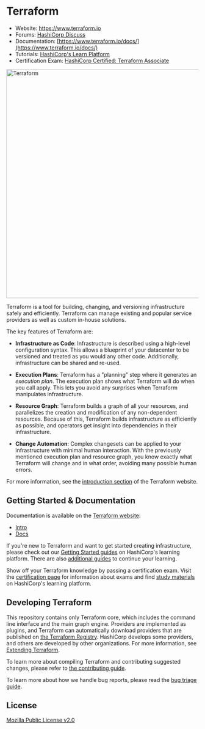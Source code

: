 Terraform
=========

- Website: https://www.terraform.io
- Forums: [HashiCorp Discuss](https://discuss.hashicorp.com/c/terraform-core)
- Documentation: [https://www.terraform.io/docs/](https://www.terraform.io/docs/)
- Tutorials: [HashiCorp's Learn Platform](https://learn.hashicorp.com/terraform)
- Certification Exam: [HashiCorp Certified: Terraform Associate](https://www.hashicorp.com/certification/#hashicorp-certified-terraform-associate)

<img alt="Terraform" src="https://www.terraform.io/assets/images/logo-hashicorp-3f10732f.svg" width="600px">

Terraform is a tool for building, changing, and versioning infrastructure safely and efficiently. Terraform can manage existing and popular service providers as well as custom in-house solutions.

The key features of Terraform are:

- **Infrastructure as Code**: Infrastructure is described using a high-level configuration syntax. This allows a blueprint of your datacenter to be versioned and treated as you would any other code. Additionally, infrastructure can be shared and re-used.

- **Execution Plans**: Terraform has a "planning" step where it generates an *execution plan*. The execution plan shows what Terraform will do when you call apply. This lets you avoid any surprises when Terraform manipulates infrastructure.

- **Resource Graph**: Terraform builds a graph of all your resources, and parallelizes the creation and modification of any non-dependent resources. Because of this, Terraform builds infrastructure as efficiently as possible, and operators get insight into dependencies in their infrastructure.

- **Change Automation**: Complex changesets can be applied to your infrastructure with minimal human interaction. With the previously mentioned execution plan and resource graph, you know exactly what Terraform will change and in what order, avoiding many possible human errors.

For more information, see the [introduction section](http://www.terraform.io/intro) of the Terraform website.

Getting Started & Documentation
-------------------------------
Documentation is available on the [Terraform website](http://www.terraform.io):
  - [Intro](https://www.terraform.io/intro/index.html)
  - [Docs](https://www.terraform.io/docs/index.html)

If you're new to Terraform and want to get started creating infrastructure, please check out our [Getting Started guides](https://learn.hashicorp.com/terraform#getting-started) on HashiCorp's learning platform. There are also [additional guides](https://learn.hashicorp.com/terraform#operations-and-development) to continue your learning.

Show off your Terraform knowledge by passing a certification exam. Visit the [certification page](https://www.hashicorp.com/certification/) for information about exams and find [study materials](https://learn.hashicorp.com/terraform/certification/terraform-associate) on HashiCorp's learning platform.

Developing Terraform
--------------------

This repository contains only Terraform core, which includes the command line interface and the main graph engine. Providers are implemented as plugins, and Terraform can automatically download providers that are published on [the Terraform Registry](https://registry.terraform.io). HashiCorp develops some providers, and others are developed by other organizations. For more information, see [Extending Terraform](https://www.terraform.io/docs/extend/index.html).

To learn more about compiling Terraform and contributing suggested changes, please refer to [the contributing guide](.github/CONTRIBUTING.md).

To learn more about how we handle bug reports, please read the [bug triage guide](./BUGPROCESS.md).

## License
[Mozilla Public License v2.0](https://github.com/jameswoolfenden/terraform/blob/main/LICENSE)
